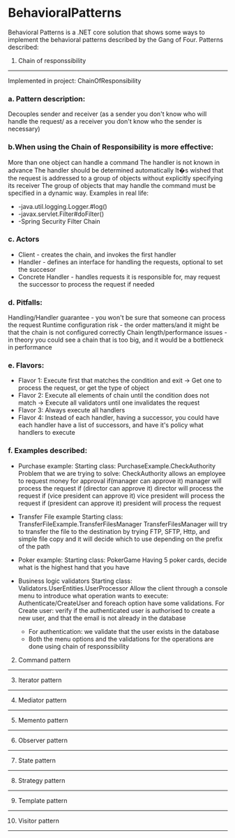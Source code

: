 BehavioralPatterns
==================
Behavioral Patterns is a .NET core solution that shows some ways to implement the behavioral patterns described by the Gang of Four.
Patterns described:
1. Chain of responssibility
---------------------------
Implemented in project: ChainOfResponsibility
### a. Pattern description:
Decouples sender and receiver (as a sender you don't know who will handle the request/ as a receiver you don't know who the sender is necessary)
### b.When using the Chain of Responsibility is more effective:
More than one object can handle a command
The handler is not known in advance
The handler should be determined automatically
It�s wished that the request is addressed to a group of objects without explicitly specifying its receiver
The group of objects that may handle the command must be specified in a dynamic way.
Examples in real life:
 * -java.util.logging.Logger.#log()
 * -javax.servlet.Filter#doFilter()
 * -Spring Security Filter Chain
 
### c. Actors
* Client - creates the chain, and invokes the first handler
* Handler - defines an interface for handling the requests, optional to set the succesor
* Concrete Handler - handles requests it is responsible for, may request the successor to process the request if needed

### d. Pitfalls:
Handling/Handler guarantee - you won't be sure that someone can process the request
Runtime configuration risk - the order matters/and it might be that the chain is not configured correctly
Chain length/performance issues - in theory you could see a chain that is too big, and it would be a bottleneck in performance
### e. Flavors:
* Flavor 1: Execute first that matches the condition and exit -> Get one to process the request, or get the type of object
* Flavor 2: Execute all elements of chain until the condition does not match -> Execute all validators until one invalidates the request
* Flavor 3: Always execute all handlers
* Flavor 4: Instead of each handler, having a successor, you could have each handler have a list of successors, and have it's policy what handlers to execute

### f. Examples described:
* Purchase example: 
Starting class: PurchaseExample.CheckAuthority
Problem that we are trying to solve:
CheckAuthority allows an employee to request money for approval
 if(manager can approve it) manager will process the request
 if (director can approve it) director will process the request
 if (vice president can approve it) vice president will process the request
 if (president can approve it) president will process the request
* Transfer File example 
Starting class: TransferFileExample.TransferFilesManager
TransferFilesManager will try to transfer the file to the destination by trying FTP, SFTP, Http, and simple file copy and it will decide which to use depending on the prefix of the path

* Poker example: 
Starting class: PokerGame
Having 5 poker cards, decide what is the highest hand that you have

* Business logic validators
Starting class: Validators.UserEntities.UserProcessor
Allow the client through a console menu to introduce what operation wants to execute: Authenticate/CreateUser and foreach option have some validations.
For Create user: verify if the authenticated user is authorised to create a new user, and that the email is not already in the database
	* For authentication: we validate that the user exists in the database
	* Both the menu options and the validations for the operations are done using chain of responssibility


2. Command pattern
------------------

3. Iterator pattern
------------------
4. Mediator pattern
------------------
5. Memento pattern
------------------
6. Observer pattern
------------------
7. State pattern
------------------
8. Strategy pattern
------------------
9. Template pattern
------------------
10. Visitor pattern
------------------
